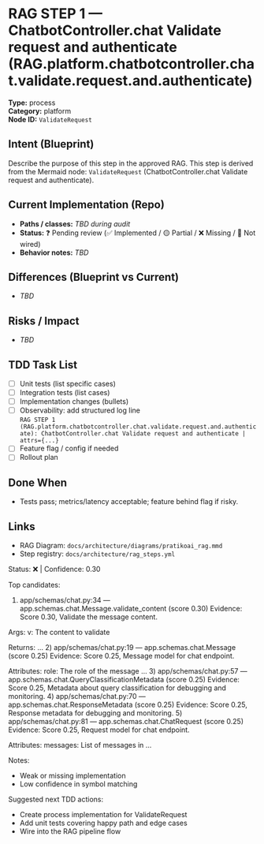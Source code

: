 # RAG STEP 1 — ChatbotController.chat Validate request and authenticate (RAG.platform.chatbotcontroller.chat.validate.request.and.authenticate)

**Type:** process  
**Category:** platform  
**Node ID:** `ValidateRequest`

## Intent (Blueprint)
Describe the purpose of this step in the approved RAG. This step is derived from the Mermaid node: `ValidateRequest` (ChatbotController.chat Validate request and authenticate).

## Current Implementation (Repo)
- **Paths / classes:** _TBD during audit_
- **Status:** ❓ Pending review (✅ Implemented / 🟡 Partial / ❌ Missing / 🔌 Not wired)
- **Behavior notes:** _TBD_

## Differences (Blueprint vs Current)
- _TBD_

## Risks / Impact
- _TBD_

## TDD Task List
- [ ] Unit tests (list specific cases)
- [ ] Integration tests (list cases)
- [ ] Implementation changes (bullets)
- [ ] Observability: add structured log line  
  `RAG STEP 1 (RAG.platform.chatbotcontroller.chat.validate.request.and.authenticate): ChatbotController.chat Validate request and authenticate | attrs={...}`
- [ ] Feature flag / config if needed
- [ ] Rollout plan

## Done When
- Tests pass; metrics/latency acceptable; feature behind flag if risky.

## Links
- RAG Diagram: `docs/architecture/diagrams/pratikoai_rag.mmd`
- Step registry: `docs/architecture/rag_steps.yml`


<!-- AUTO-AUDIT:BEGIN -->
Status: ❌  |  Confidence: 0.30

Top candidates:
1) app/schemas/chat.py:34 — app.schemas.chat.Message.validate_content (score 0.30)
   Evidence: Score 0.30, Validate the message content.

Args:
    v: The content to validate

Returns:
  ...
2) app/schemas/chat.py:19 — app.schemas.chat.Message (score 0.25)
   Evidence: Score 0.25, Message model for chat endpoint.

Attributes:
    role: The role of the message ...
3) app/schemas/chat.py:57 — app.schemas.chat.QueryClassificationMetadata (score 0.25)
   Evidence: Score 0.25, Metadata about query classification for debugging and monitoring.
4) app/schemas/chat.py:70 — app.schemas.chat.ResponseMetadata (score 0.25)
   Evidence: Score 0.25, Response metadata for debugging and monitoring.
5) app/schemas/chat.py:81 — app.schemas.chat.ChatRequest (score 0.25)
   Evidence: Score 0.25, Request model for chat endpoint.

Attributes:
    messages: List of messages in ...

Notes:
- Weak or missing implementation
- Low confidence in symbol matching

Suggested next TDD actions:
- Create process implementation for ValidateRequest
- Add unit tests covering happy path and edge cases
- Wire into the RAG pipeline flow
<!-- AUTO-AUDIT:END -->